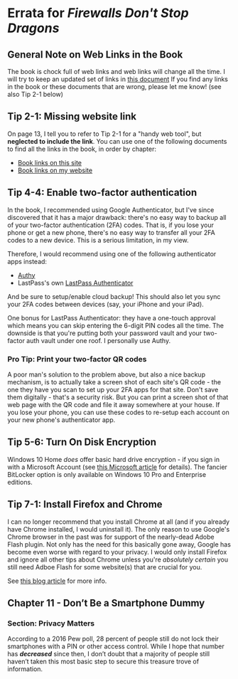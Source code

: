 # Errata for *Firewalls Don't Stop Dragons*

## General Note on Web Links in the Book

The book is chock full of web links and web links will change all the time. I will try to keep an updated set of links in [this document](BookLinks_v3.md) If you find any links in the book or these documents that are wrong, please let me know!
(see also Tip 2-1 below)

## Tip 2-1: Missing website link
 
On page 13, I tell you to refer to Tip 2-1 for a "handy web tool", but **neglected to include the link**. You can use one of the following documents to find all the links in the book, in order by chapter:

* [Book links on this site](BookLinks_v3.md)
* [Book links on my website](https://firewallsdontstopdragons.com/book-links-v3/)

## Tip 4-4: Enable two-factor authentication

In the book, I recommended using Google Authenticator, but I've since discovered that it has a major drawback: there's no easy way to backup all of your two-factor authentication (2FA) codes. That is, if you lose your phone or get a new phone, there's no easy way to transfer all your 2FA codes to a new device. This is a serious limitation, in my view.

Therefore, I would recommend using one of the following authenticator apps instead:
* [Authy](https://authy.com/)
* LastPass's own [LastPass Authenticator](https://lastpass.com/auth/)

And be sure to setup/enable cloud backup! This should also let you sync your 2FA codes between devices (say, your iPhone and your iPad).

One bonus for LastPass Authenticator: they have a one-touch approval which means you can skip entering the 6-digit PIN codes all the time. The downside is that you're putting both your password vault and your two-factor auth vault under one roof. I personally use Authy.

### Pro Tip: Print your two-factor QR codes

A poor man's solution to the problem above, but also a nice backup mechanism, is to actually take a screen shot of each site's QR code - the one they have you scan to set up your 2FA apps for that site. Don't save them digitally - that's a security risk. But you can print a screen shot of that web page with the QR code and file it away somewhere at your house. If you lose your phone, you can use these codes to re-setup each account on your new phone's authenticator app.

## Tip 5-6: Turn On Disk Encryption

Windows 10 Home *does* offer basic hard drive encryption - if you sign in with a Microsoft Account (see [this Microsoft article](https://support.microsoft.com/en-us/help/4502379/windows-10-device-encryption) for details). The fancier BitLocker option is only available on Windows 10 Pro and Enterprise editions.


## Tip 7-1: Install Firefox and Chrome

I can no longer recommend that you install Chrome at all (and if you already have Chrome installed, I would uninstall it). The only reason to use Google's Chrome browser in the past was for support of the nearly-dead Adobe Flash plugin. Not only has the need for this basically gone away, Google has become even worse with regard to your privacy. I would only install Firefox and ignore all other tips about Chrome unless you're *absolutely certain* you still need Adboe Flash for some website(s) that are crucial for you. 

See [this blog article](https://firewallsdontstopdragons.com/its-time-switch-to-firefox/) for more info.

## Chapter 11 - Don’t Be a Smartphone Dummy

### Section: Privacy Matters

According to a 2016 Pew poll, 28 percent of people still do not lock their smartphones with a PIN or other access control. While I hope that number has ***decreased*** since then, I don’t doubt that a majority of people still haven’t taken this most basic step to secure this treasure trove of information.
